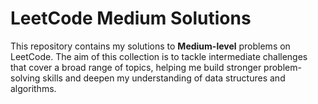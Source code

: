 # LeetCode Medium Solutions

This repository contains my solutions to **Medium-level** problems on LeetCode. The aim of this collection is to tackle intermediate challenges that cover a broad range of topics, helping me build stronger problem-solving skills and deepen my understanding of data structures and algorithms.
